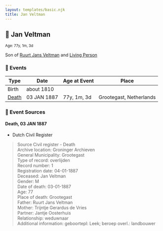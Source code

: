 ```yaml
---
layout: templates/basic.njk
title: Jan Veltman
---
```

## 🔵 Jan Veltman
<small>Age: 77y, 1m, 3d</small>

Son of [Ruurt Jans Veltman](/people/5/53462276) and [Living Person](/people/5/5258118)

### 📆 Events

Type | Date | Age at Event | Place
------ | ------ | ------ | ------
Birth | about 1810 |  |
[Death](#event-event-3) | 03 JAN 1887 | 77y, 1m, 3d | Grootegast, Netherlands

### 📰 Event Sources

#### <a id="event-event-3"></a> Death, 03 JAN 1887
* Dutch Civil Register
>   
  > Source Civil register - Death  
  > Archive location: Groninger Archieven  
  > General Municipality: Grootegast  
  > Type of record: overlijden  
  > Record number: 1  
  > Registration date: 04-01-1887  
  > Deceased: Jan Veltman  
  > Gender: M  
  > Date of death: 03-01-1887  
  > Age: 77  
  > Place of death: Grootegast  
  > Father: Ruurt Jans Veltman  
  > Mother: Trijntje Gerardus de Vries  
  > Partner: Jantje Oosterhuis  
  > Relationship: weduwnaar  
  > Additional information: geboortepl: Leek; beroep overl.: landbouwer
